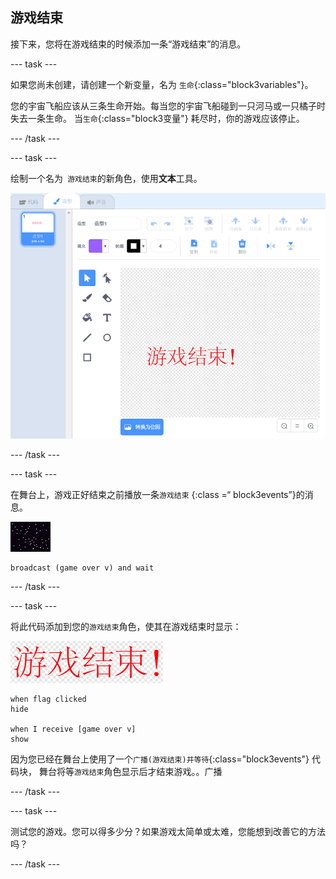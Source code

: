 ## 游戏结束

接下来，您将在游戏结束的时候添加一条“游戏结束”的消息。

\--- task \---

如果您尚未创建，请创建一个新变量，名为 `生命`{:class="block3variables"}。

您的宇宙飞船应该从三条生命开始。每当您的宇宙飞船碰到一只河马或一只橘子时失去一条生命。 当`生命`{:class="block3变量"} 耗尽时，你的游戏应该停止。

\--- /task \---

\--- task \---

绘制一个名为` 游戏结束`的新角色，使用**文本**工具。

![截屏](images/invaders-game-over.png)

\--- /task \---

\--- task \---

在舞台上，游戏正好结束之前播放一条`游戏结束` {:class =“ block3events”}的消息。

![游戏结束角色](images/stage-sprite.png)

```blocks3
broadcast (game over v) and wait
```

\--- /task \---

\--- task \---

将此代码添加到您的` 游戏结束 `角色，使其在游戏结束时显示：

![游戏结束角色](images/gameover-sprite.png)

```blocks3
when flag clicked
hide

when I receive [game over v]
show
```

因为您已经在舞台上使用了一个`广播(游戏结束)并等待`{:class="block3events"} 代码块， 舞台将等`游戏结束`角色显示后才结束游戏。。广播

\--- /task \---

\--- task \---

测试您的游戏。您可以得多少分？如果游戏太简单或太难，您能想到改善它的方法吗？

\--- /task \---